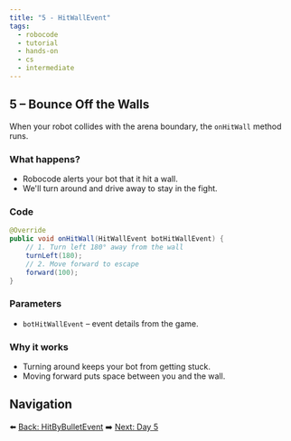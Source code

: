 ```yaml
---
title: "5 - HitWallEvent"
tags:
  - robocode
  - tutorial
  - hands-on
  - cs
  - intermediate
---
```


## 5 – Bounce Off the Walls

When your robot collides with the arena boundary, the `onHitWall` method runs.

### What happens?

- Robocode alerts your bot that it hit a wall.
- We'll turn around and drive away to stay in the fight.

### Code

```java
@Override
public void onHitWall(HitWallEvent botHitWallEvent) {
    // 1. Turn left 180° away from the wall
    turnLeft(180);
    // 2. Move forward to escape
    forward(100);
}
```

### Parameters

- `botHitWallEvent` – event details from the game.

### Why it works

- Turning around keeps your bot from getting stuck.
- Moving forward puts space between you and the wall.

## Navigation

⬅️ [Back: HitByBulletEvent](/robocode/Day-4/03_hit_by_bullet_event)
➡️ [Next: Day 5](/robocode/Day-5/index)
